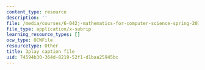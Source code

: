 ```yaml
---
content_type: resource
description: ''
file: /media/courses/6-042j-mathematics-for-computer-science-spring-2015/74594b30364d821952f1d1baa25945bc_HZLKDC9OSaQ.srt
file_type: application/x-subrip
learning_resource_types: []
ocw_type: OCWFile
resourcetype: Other
title: 3play caption file
uid: 74594b30-364d-8219-52f1-d1baa25945bc
---
```

